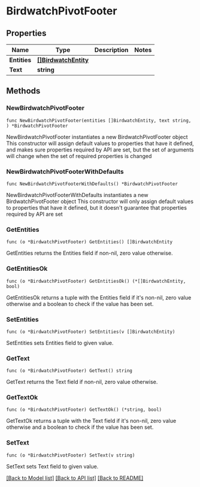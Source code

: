 # BirdwatchPivotFooter

## Properties

Name | Type | Description | Notes
------------ | ------------- | ------------- | -------------
**Entities** | [**[]BirdwatchEntity**](BirdwatchEntity.md) |  | 
**Text** | **string** |  | 

## Methods

### NewBirdwatchPivotFooter

`func NewBirdwatchPivotFooter(entities []BirdwatchEntity, text string, ) *BirdwatchPivotFooter`

NewBirdwatchPivotFooter instantiates a new BirdwatchPivotFooter object
This constructor will assign default values to properties that have it defined,
and makes sure properties required by API are set, but the set of arguments
will change when the set of required properties is changed

### NewBirdwatchPivotFooterWithDefaults

`func NewBirdwatchPivotFooterWithDefaults() *BirdwatchPivotFooter`

NewBirdwatchPivotFooterWithDefaults instantiates a new BirdwatchPivotFooter object
This constructor will only assign default values to properties that have it defined,
but it doesn't guarantee that properties required by API are set

### GetEntities

`func (o *BirdwatchPivotFooter) GetEntities() []BirdwatchEntity`

GetEntities returns the Entities field if non-nil, zero value otherwise.

### GetEntitiesOk

`func (o *BirdwatchPivotFooter) GetEntitiesOk() (*[]BirdwatchEntity, bool)`

GetEntitiesOk returns a tuple with the Entities field if it's non-nil, zero value otherwise
and a boolean to check if the value has been set.

### SetEntities

`func (o *BirdwatchPivotFooter) SetEntities(v []BirdwatchEntity)`

SetEntities sets Entities field to given value.


### GetText

`func (o *BirdwatchPivotFooter) GetText() string`

GetText returns the Text field if non-nil, zero value otherwise.

### GetTextOk

`func (o *BirdwatchPivotFooter) GetTextOk() (*string, bool)`

GetTextOk returns a tuple with the Text field if it's non-nil, zero value otherwise
and a boolean to check if the value has been set.

### SetText

`func (o *BirdwatchPivotFooter) SetText(v string)`

SetText sets Text field to given value.



[[Back to Model list]](../README.md#documentation-for-models) [[Back to API list]](../README.md#documentation-for-api-endpoints) [[Back to README]](../README.md)


